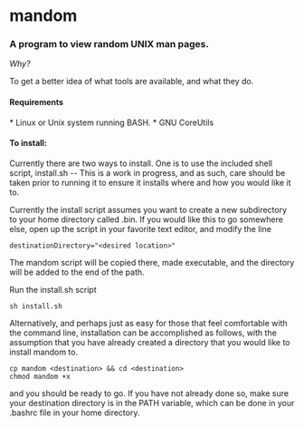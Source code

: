 mandom
======

<h3>A program to view random UNIX man pages.</h3>

_Why?_

To get a better idea of what tools are available, and what they do.


<h4> Requirements </h4>
* Linux or Unix system running BASH.
* GNU CoreUtils


<h4>To install:</h4>
Currently there are two ways to install. One is to use the included shell
script, install.sh -- This is a work in progress, and as such, care should be taken prior
to running it to ensure it installs where and how you would like it to.

Currently the install script assumes you want to create a new subdirectory to
 your home directory called .bin. If you would like this to go somewhere else,
open up the script in your favorite text editor, and modify the line

    destinationDirectory="<desired location>"

The mandom script will be copied there, made executable, and the directory will
be added to the end of the path.

Run the install.sh script

    sh install.sh


Alternatively, and perhaps just as easy for those that feel comfortable with
the command line, installation can be accomplished as follows, with the
assumption that you have already created a directory that you would like to
install mandom to.

    cp mandom <destination> && cd <destination>
    chmod mandom +x

and you should be ready to go. If you have not already done so, make sure
your destination directory is in the PATH variable, which can be done in your
.bashrc file in your home directory.
